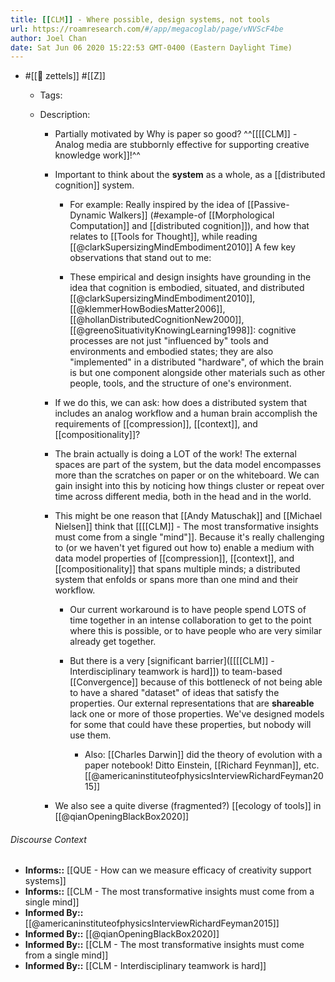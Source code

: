 ```yaml
---
title: [[CLM]] - Where possible, design systems, not tools
url: https://roamresearch.com/#/app/megacoglab/page/vNVScF4be
author: Joel Chan
date: Sat Jun 06 2020 15:22:53 GMT-0400 (Eastern Daylight Time)
---
```


- #[[🌲 zettels]] #[[Z]]

    - Tags:

    - Description:

        - Partially motivated by Why is paper so good? ^^[[[[CLM]] - Analog media are stubbornly effective for supporting creative knowledge work]]!^^

        - Important to think about the **system** as a whole, as a [[distributed cognition]] system.

            - For example: Really inspired by the idea of [[Passive-Dynamic Walkers]] (#example-of [[Morphological Computation]] and [[distributed cognition]]), and how that relates to [[Tools for Thought]], while reading [[@clarkSupersizingMindEmbodiment2010]] A few key observations that stand out to me:

            - These empirical and design insights have grounding in the idea that cognition is embodied, situated, and distributed [[@clarkSupersizingMindEmbodiment2010]], [[@klemmerHowBodiesMatter2006]], [[@hollanDistributedCognitionNew2000]], [[@greenoSituativityKnowingLearning1998]]: cognitive processes are not just "influenced by" tools and environments and embodied states; they are also "implemented" in a distributed "hardware", of which the brain is but one component alongside other materials such as other people, tools, and the structure of one's environment.

        - If we do this, we can ask: how does a distributed system that includes an analog workflow and a human brain accomplish the requirements of [[compression]], [[context]], and [[compositionality]]?

        - The brain actually is doing a LOT of the work! The external spaces are part of the system, but the data model encompasses more than the scratches on paper or on the whiteboard. We can gain insight into this by noticing how things cluster or repeat over time across different media, both in the head and in the world.

        - This might be one reason that [[Andy Matuschak]] and [[Michael Nielsen]] think that [[[[CLM]] - The most transformative insights must come from a single "mind"]]. Because it's really challenging to (or we haven't yet figured out how to) enable a medium with data model properties of [[compression]], [[context]], and [[compositionality]] that spans multiple minds; a distributed system that enfolds or spans more than one mind and their workflow.

            - Our current workaround is to have people spend LOTS of time together in an intense collaboration to get to the point where this is possible, or to have people who are very similar already get together.

            - But there is a very [significant barrier]([[[[CLM]] - Interdisciplinary teamwork is hard]]) to team-based [[Convergence]] because of this bottleneck of not being able to have a shared "dataset" of ideas that satisfy the properties. Our external representations that are **shareable** lack one or more of those properties. We've designed models for some that could have these properties, but nobody will use them.

                - Also: [[Charles Darwin]] did the theory of evolution with a paper notebook! Ditto Einstein, [[Richard Feynman]], etc. [[@americaninstituteofphysicsInterviewRichardFeyman2015]]

        - We also see a quite diverse (fragmented?) [[ecology of tools]] in [[@qianOpeningBlackBox2020]]

###### Discourse Context

- **Informs::** [[QUE - How can we measure efficacy of creativity support systems]]
- **Informs::** [[CLM - The most transformative insights must come from a single mind]]
- **Informed By::** [[@americaninstituteofphysicsInterviewRichardFeyman2015]]
- **Informed By::** [[@qianOpeningBlackBox2020]]
- **Informed By::** [[CLM - The most transformative insights must come from a single mind]]
- **Informed By::** [[CLM - Interdisciplinary teamwork is hard]]
